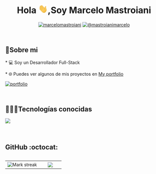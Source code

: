 
<p>
  <h1 align="center">Hola <img src="https://raw.githubusercontent.com/ABSphreak/ABSphreak/master/gifs/Hi.gif" width="30px">,Soy Marcelo Mastroiani </h1>
  <p align="center">
  <a href="https://www.linkedin.com/in/marcelo-mastroiani/" target="blank"><img align="center" src="https://img.shields.io/badge/LinkedIn-0077B5?style=for-the-badge&logo=linkedin&logoColor=white" alt="marcelomastroiani"/></a>
  <a href = "mailto:mastroianimarcelo04@gmail.com" target="blank"><img align="center" src="https://img.shields.io/badge/Gmail-D14836?style=for-the-badge&logo=gmail&logoColor=white" alt="@mastroianimarcelo"  /></a>
</p>
</p>

<br>

<h2>📖Sobre mi</h2>
<p>* 💻 Soy un Desarrollador Full-Stack</p>
<p>* 🌐 Puedes ver algunos de mis proyectos en <a href="https://marcelomastroiani-portfolio.vercel.app">My portfolio</a></p>
<p></p>
<p></p>
<p></p>



[![portfolio](https://img.shields.io/badge/my_portfolio-000?style=for-the-badge&logo=ko-fi&logoColor=white)](https://marcelomastroiani-portfolio.vercel.app)

<br>

<h2>👨🏻‍💻Tecnologías conocidas</h2>
<p align="left">
  <a href="https://skillicons.dev">
    <img src="https://skillicons.dev/icons?i=git,github,html,css,tailwind,js,ts,wordpress,react,nextjs,redux,materialui,nodejs,express,nestjs,prisma,mongodb,firebase,postman,docker,kubernetes&perline=7" />
  </a>
</p>

<br>

<h2>GitHub :octocat:</h2>
<!--- stats & Trophy (start) -->
<p align="center">
  <!--- stats (start) -->
<table align="left">
<tr border="none">
<td width="60%" align="center">
  <img  title="🔥 Get streak stats for your profile at git.io/streak-stats" alt="Mark streak" src="https://github-readme-streak-stats.herokuapp.com/?user=MarceloMastroiani&theme=dark&hide_border=false" /> 
</td>
<td width="40%" align="center">
  <img  align="center"  src="https://github-readme-stats.anuraghazra1.vercel.app/api/top-langs/?username=MarceloMastroiani&theme=dark&hide_border=false&no-bg=true&no-frame=true&langs_count=10"/>
  </td>
</tr>
</table>
